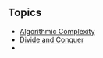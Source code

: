 ## Topics
- [Algorithmic Complexity](Algorithmic%20Complexity.md)
- [Divide and Conquer](Divide%20and%20Conquer.md)
- 